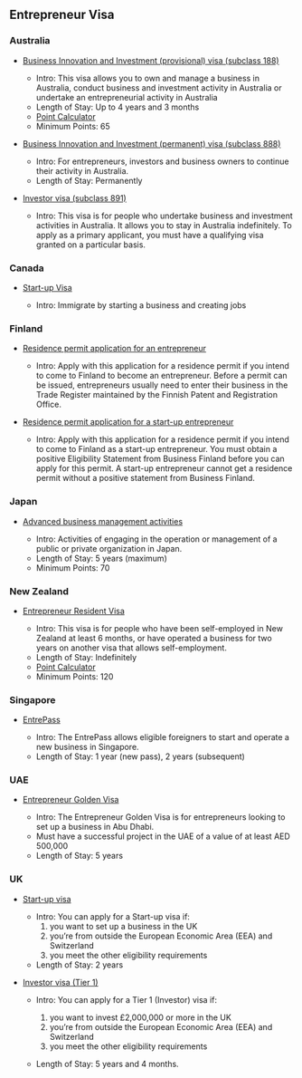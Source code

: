 ## Entrepreneur Visa

### Australia

- [Business Innovation and Investment (provisional) visa (subclass 188)](https://immi.homeaffairs.gov.au/visas/getting-a-visa/visa-listing/business-innovation-and-investment-188)

    - Intro: This visa allows you to own and manage a business in Australia, conduct business and investment activity in Australia or undertake an entrepreneurial activity in Australia
    - Length of Stay: Up to 4 years and 3 months
    - [Point Calculator](https://immi.homeaffairs.gov.au/help-support/departmental-forms/online-forms/points-calculator)
    - Minimum Points: 65

- [Business Innovation and Investment (permanent) visa (subclass 888)](https://immi.homeaffairs.gov.au/visas/getting-a-visa/visa-listing/business-innovation-and-investment-888/)

    - Intro: For entrepreneurs, investors and business owners to continue their activity in Australia.
    - Length of Stay: Permanently

- [Investor visa (subclass 891)](https://immi.homeaffairs.gov.au/visas/getting-a-visa/visa-listing/investor-891) 
    - Intro: This visa is for people who undertake business and investment activities in Australia. It allows you to stay in Australia indefinitely. To apply as a primary applicant, you must have a qualifying visa granted on a particular basis.

### Canada

- [Start-up Visa](https://www.canada.ca/en/immigration-refugees-citizenship/services/immigrate-canada/start-visa.html)

    - Intro: Immigrate by starting a business and creating jobs
    
### Finland

- [Residence permit application for an entrepreneur](https://migri.fi/en/entrepreneur)

    - Intro: Apply with this application for a residence permit if you intend to come to Finland to become an entrepreneur. Before a permit can be issued, entrepreneurs usually need to enter their business in the Trade Register maintained by the Finnish Patent and Registration Office.
    
- [Residence permit application for a start-up entrepreneur](https://migri.fi/en/start-up-entrepreneur)

    - Intro: Apply with this application for a residence permit if you intend to come to Finland as a start-up entrepreneur. You must obtain a positive Eligibility Statement from Business Finland before you can apply for this permit. A start-up entrepreneur cannot get a residence permit without a positive statement from Business Finland.

### Japan

- [Advanced business management activities](https://www.isa.go.jp/en/publications/materials/newimmiact_3_system_index.html)

    - Intro: Activities of engaging in the operation or management of a public or private organization in Japan.
    - Length of Stay: 5 years (maximum)
    - Minimum Points: 70

### New Zealand

- [Entrepreneur Resident Visa](https://www.immigration.govt.nz/new-zealand-visas/apply-for-a-visa/about-visa/entrepreneur-resident-visa)

    - Intro: This visa is for people who have been self-employed in New Zealand at least 6 months, or have operated a business for two years on another visa that allows self-employment.
    - Length of Stay: Indefinitely
    - [Point Calculator](https://www.immigration.govt.nz/new-zealand-visas/apply-for-a-visa/tools-and-information/tools/points-scale-entrepreneurs-work-visa)
    - Minimum Points: 120

### Singapore

- [EntrePass](https://www.mom.gov.sg/passes-and-permits/entrepass)

    - Intro: The EntrePass allows eligible foreigners to start and operate a new business in Singapore.
    - Length of Stay: 1 year (new pass), 2 years (subsequent)

### UAE

- [Entrepreneur Golden Visa](https://adro.gov.ae/golden-visa/Entrepreneur)

    - Intro: The Entrepreneur Golden Visa is for entrepreneurs looking to set up a business in Abu Dhabi.
    - Must have a successful project in the UAE of a value of at least AED 500,000
    - Length of Stay: 5 years

### UK

- [Start-up visa](https://www.gov.uk/start-up-visa)

    - Intro: You can apply for a Start-up visa if:
        1. you want to set up a business in the UK
        2. you’re from outside the European Economic Area (EEA) and Switzerland
        3. you meet the other eligibility requirements
    - Length of Stay: 2 years

- [Investor visa (Tier 1)](https://www.gov.uk/tier-1-investor)

    - Intro: You can apply for a Tier 1 (Investor) visa if:
        1. you want to invest £2,000,000 or more in the UK
        2. you’re from outside the European Economic Area (EEA) and Switzerland
        2. you meet the other eligibility requirements

    - Length of Stay: 5 years and 4 months.
